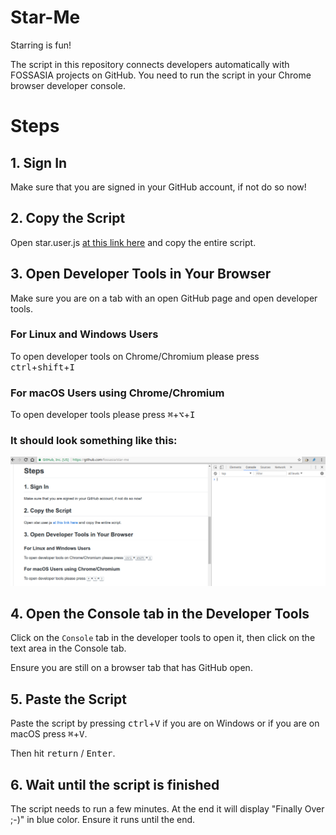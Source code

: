 # Star-Me
Starring is fun!

The script in this repository connects developers automatically with FOSSASIA projects on GitHub. You need to run the script in your Chrome browser developer console.

# Steps

## 1. Sign In
Make sure that you are signed in your GitHub account, if not do so now!

## 2. Copy the Script
Open star.user.js [at this link here](https://github.com/fossasia/star-me/blob/master/star.user.js) and copy the entire script.

## 3. Open Developer Tools in Your Browser

Make sure you are on a tab with an open GitHub page and open developer tools.

### For Linux and Windows Users
To open developer tools on Chrome/Chromium please press <kbd>ctrl</kbd>+<kbd>shift</kbd>+<kbd>I</kbd>

### For macOS Users using Chrome/Chromium
To open developer tools please press <kbd>⌘</kbd>+<kbd>⌥</kbd>+<kbd>I</kbd>


### It should look something like this:

![This is the image where the developer tools should be but for some reason or another it is not displayed :(](./docs/chrome-dev-tools.png)

## 4. Open the Console tab in the Developer Tools
Click on the `Console` tab in the developer tools to open it, then click on the text area in the Console tab.

Ensure you are still on a browser tab that has GitHub open.

## 5. Paste the Script
Paste the script by pressing <kbd>ctrl</kbd>+<kbd>V</kbd> if you are on Windows or if you are on macOS press <kbd>⌘</kbd>+<kbd>V</kbd>.

Then hit <kbd>return</kbd> / <kbd>Enter</kbd>.

## 6. Wait until the script is finished
The script needs to run a few minutes. At the end it will display "Finally Over ;-)" in blue color. Ensure it runs until the end.
